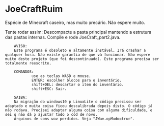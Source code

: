 # JoeCraftRuim
Espécie de Minecraft caseiro, mas muito precário. Não espere muito.

Tente rodar assim:
Descompacte a pasta principal mantendo a estrutura das pastas internas. 
Compile e rode JoeCraft_part2.java.
				
		AVISO:		
		Este programa é obsoleto e altamente instável. Irá crashar a qualquer hora. Não existe garantia de que vá funcionar. Não espere muito deste projeto (que foi descontinuado). Este programa precisa ser totalmente reescrito.
		
		COMANDOS:
				use as teclas WASD e mouse.
				ENTER: escolher blocos para o inventário. 
				shift+DEL: descartar o item do inventário. 
				shift+ESC: Sair.		
				
		SAIBA:
		Na migração do windows10 p LinuxLite o código precisou ser adaptado e muita coisa ficou descalibrada depois disto. O código já não rodava. Precisei adaptar alguma coisa com alguma dificuldade, e sei q não dá p ajustar todo o cod de novo.
		Arquivos de sons wav perdidos. Veja "JWav.opMudo=true".
